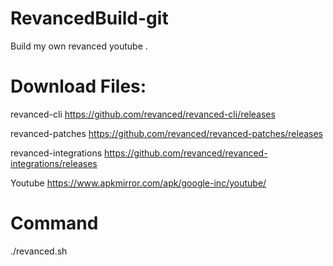 # RevancedBuild-git
Build my own revanced youtube .

# Download Files:

revanced-cli
https://github.com/revanced/revanced-cli/releases
 
revanced-patches
https://github.com/revanced/revanced-patches/releases

revanced-integrations
https://github.com/revanced/revanced-integrations/releases

Youtube
https://www.apkmirror.com/apk/google-inc/youtube/

# Command
./revanced.sh
